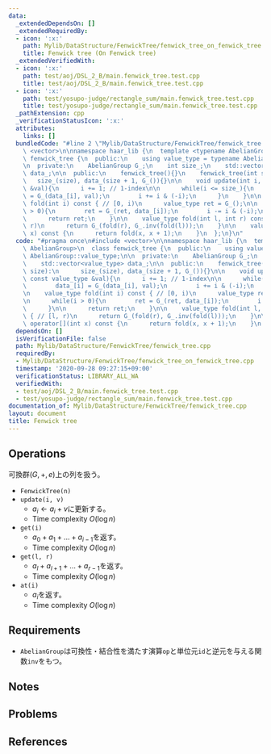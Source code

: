 ```yaml
---
data:
  _extendedDependsOn: []
  _extendedRequiredBy:
  - icon: ':x:'
    path: Mylib/DataStructure/FenwickTree/fenwick_tree_on_fenwick_tree.cpp
    title: Fenwick tree (On Fenwick tree)
  _extendedVerifiedWith:
  - icon: ':x:'
    path: test/aoj/DSL_2_B/main.fenwick_tree.test.cpp
    title: test/aoj/DSL_2_B/main.fenwick_tree.test.cpp
  - icon: ':x:'
    path: test/yosupo-judge/rectangle_sum/main.fenwick_tree.test.cpp
    title: test/yosupo-judge/rectangle_sum/main.fenwick_tree.test.cpp
  _pathExtension: cpp
  _verificationStatusIcon: ':x:'
  attributes:
    links: []
  bundledCode: "#line 2 \"Mylib/DataStructure/FenwickTree/fenwick_tree.cpp\"\n#include\
    \ <vector>\n\nnamespace haar_lib {\n  template <typename AbelianGroup>\n  class\
    \ fenwick_tree {\n  public:\n    using value_type = typename AbelianGroup::value_type;\n\
    \n  private:\n    AbelianGroup G_;\n    int size_;\n    std::vector<value_type>\
    \ data_;\n\n  public:\n    fenwick_tree(){}\n    fenwick_tree(int size):\n   \
    \   size_(size), data_(size + 1, G_()){}\n\n    void update(int i, const value_type\
    \ &val){\n      i += 1; // 1-index\n\n      while(i <= size_){\n        data_[i]\
    \ = G_(data_[i], val);\n        i += i & (-i);\n      }\n    }\n\n    value_type\
    \ fold(int i) const { // [0, i)\n      value_type ret = G_();\n\n      while(i\
    \ > 0){\n        ret = G_(ret, data_[i]);\n        i -= i & (-i);\n      }\n\n\
    \      return ret;\n    }\n\n    value_type fold(int l, int r) const { // [l,\
    \ r)\n      return G_(fold(r), G_.inv(fold(l)));\n    }\n\n    value_type operator[](int\
    \ x) const {\n      return fold(x, x + 1);\n    }\n  };\n}\n"
  code: "#pragma once\n#include <vector>\n\nnamespace haar_lib {\n  template <typename\
    \ AbelianGroup>\n  class fenwick_tree {\n  public:\n    using value_type = typename\
    \ AbelianGroup::value_type;\n\n  private:\n    AbelianGroup G_;\n    int size_;\n\
    \    std::vector<value_type> data_;\n\n  public:\n    fenwick_tree(){}\n    fenwick_tree(int\
    \ size):\n      size_(size), data_(size + 1, G_()){}\n\n    void update(int i,\
    \ const value_type &val){\n      i += 1; // 1-index\n\n      while(i <= size_){\n\
    \        data_[i] = G_(data_[i], val);\n        i += i & (-i);\n      }\n    }\n\
    \n    value_type fold(int i) const { // [0, i)\n      value_type ret = G_();\n\
    \n      while(i > 0){\n        ret = G_(ret, data_[i]);\n        i -= i & (-i);\n\
    \      }\n\n      return ret;\n    }\n\n    value_type fold(int l, int r) const\
    \ { // [l, r)\n      return G_(fold(r), G_.inv(fold(l)));\n    }\n\n    value_type\
    \ operator[](int x) const {\n      return fold(x, x + 1);\n    }\n  };\n}\n"
  dependsOn: []
  isVerificationFile: false
  path: Mylib/DataStructure/FenwickTree/fenwick_tree.cpp
  requiredBy:
  - Mylib/DataStructure/FenwickTree/fenwick_tree_on_fenwick_tree.cpp
  timestamp: '2020-09-28 09:27:15+09:00'
  verificationStatus: LIBRARY_ALL_WA
  verifiedWith:
  - test/aoj/DSL_2_B/main.fenwick_tree.test.cpp
  - test/yosupo-judge/rectangle_sum/main.fenwick_tree.test.cpp
documentation_of: Mylib/DataStructure/FenwickTree/fenwick_tree.cpp
layout: document
title: Fenwick tree
---
```


## Operations
可換群$(G, +, e)$上の列を扱う。
- `FenwickTree(n)`
- `update(i, v)`
	- $a_i \leftarrow a_i + v$に更新する。
	- Time complexity $O(\log n)$
- `get(i)`
	- $a_0 + a_1 + \ldots + a_{i-1}$を返す。
	- Time complexity $O(\log n)$
- `get(l, r)`
	- $a_l + a_{l+1} + \ldots + a_{r-1}$を返す。
	- Time complexity $O(\log n)$
- `at(i)`
	- $a_i$を返す。
	- Time complexity $O(\log n)$

## Requirements

- `AbelianGroup`は可換性・結合性を満たす演算`op`と単位元`id`と逆元を与える関数`inv`をもつ。

## Notes

## Problems

## References

